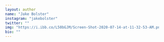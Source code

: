 ```yaml
---
layout: author
name: "Jake Bolster"
instagram: "jakebolster"
twitter: ""
img: "https://i.ibb.co/L50bGJM/Screen-Shot-2020-07-14-at-11-32-53-AM.png" 
bio: ""
---
```


